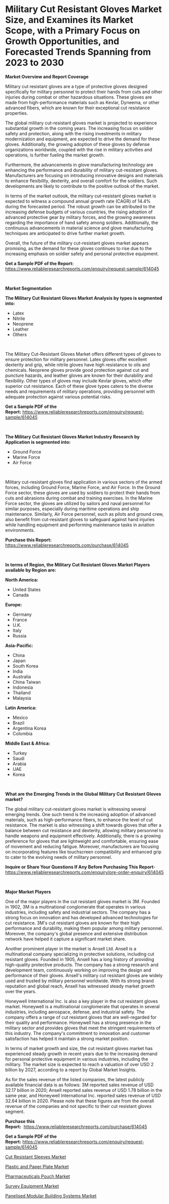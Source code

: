 <p><h1>Military Cut Resistant Gloves Market Size, and Examines its Market Scope, with a Primary Focus on Growth Opportunities, and Forecasted Trends Spanning from 2023 to 2030</h1></p><p><strong>Market Overview and Report Coverage</strong></p>
<p><p>Military cut resistant gloves are a type of protective gloves designed specifically for military personnel to protect their hands from cuts and other injuries during combat or other hazardous situations. These gloves are made from high-performance materials such as Kevlar, Dyneema, or other advanced fibers, which are known for their exceptional cut resistance properties.</p><p>The global military cut-resistant gloves market is projected to experience substantial growth in the coming years. The increasing focus on soldier safety and protection, along with the rising investments in military modernization and equipment, are expected to drive the demand for these gloves. Additionally, the growing adoption of these gloves by defense organizations worldwide, coupled with the rise in military activities and operations, is further fueling the market growth.</p><p>Furthermore, the advancements in glove manufacturing technology are enhancing the performance and durability of military cut-resistant gloves. Manufacturers are focusing on introducing innovative designs and materials to enhance flexibility, dexterity, and overall comfort for the soldiers. Such developments are likely to contribute to the positive outlook of the market.</p><p>In terms of the market outlook, the military cut-resistant gloves market is expected to witness a compound annual growth rate (CAGR) of 14.4% during the forecasted period. The robust growth can be attributed to the increasing defense budgets of various countries, the rising adoption of advanced protective gear by military forces, and the growing awareness regarding the importance of hand safety among soldiers. Additionally, the continuous advancements in material science and glove manufacturing techniques are anticipated to drive further market growth.</p><p>Overall, the future of the military cut-resistant gloves market appears promising, as the demand for these gloves continues to rise due to the increasing emphasis on soldier safety and personal protective equipment.</p></p>
<p><strong>Get a Sample PDF of the Report:</strong> <a href="https://www.reliableresearchreports.com/enquiry/request-sample/614045">https://www.reliableresearchreports.com/enquiry/request-sample/614045</a></p>
<p>&nbsp;</p>
<p><strong>Market Segmentation</strong></p>
<p><strong>The Military Cut Resistant Gloves Market Analysis by types is segmented into:</strong></p>
<p><ul><li>Latex</li><li>Nitrile</li><li>Neoprene</li><li>Leather</li><li>Others</li></ul></p>
<p>&nbsp;</p>
<p><p>The Military Cut-Resistant Gloves Market offers different types of gloves to ensure protection for military personnel. Latex gloves offer excellent dexterity and grip, while nitrile gloves have high resistance to oils and chemicals. Neoprene gloves provide good protection against cut and puncture hazards, and leather gloves are known for their durability and flexibility. Other types of gloves may include Kevlar gloves, which offer superior cut resistance. Each of these glove types caters to the diverse needs and requirements of military operations, providing personnel with adequate protection against various potential risks.</p></p>
<p><strong>Get a Sample PDF of the Report:</strong>&nbsp;<a href="https://www.reliableresearchreports.com/enquiry/request-sample/614045">https://www.reliableresearchreports.com/enquiry/request-sample/614045</a></p>
<p>&nbsp;</p>
<p><strong>The Military Cut Resistant Gloves Market Industry Research by Application is segmented into:</strong></p>
<p><ul><li>Ground Force</li><li>Marine Force</li><li>Air Force</li></ul></p>
<p>&nbsp;</p>
<p><p>Military cut-resistant gloves find application in various sectors of the armed forces, including Ground Force, Marine Force, and Air Force. In the Ground Force sector, these gloves are used by soldiers to protect their hands from cuts and abrasions during combat and training exercises. In the Marine Force sector, the gloves are utilized by sailors and naval personnel for similar purposes, especially during maritime operations and ship maintenance. Similarly, Air Force personnel, such as pilots and ground crew, also benefit from cut-resistant gloves to safeguard against hand injuries while handling equipment and performing maintenance tasks in aviation environments.</p></p>
<p><strong>Purchase this Report:</strong>&nbsp; <a href="https://www.reliableresearchreports.com/purchase/614045">https://www.reliableresearchreports.com/purchase/614045</a></p>
<p>&nbsp;</p>
<p><strong>In terms of Region, the Military Cut Resistant Gloves Market Players available by Region are:</strong></p>
<p>
    <p> <strong> North America: </strong>
        <ul>
            <li>United States</li>
            <li>Canada</li>
        </ul>
        </p> 
    <p> <strong> Europe: </strong>
        <ul>
            <li>Germany</li>
            <li>France</li>
            <li>U.K.</li>
            <li>Italy</li>
            <li>Russia</li>
        </ul>
        </p> 
    <p> <strong> Asia-Pacific: </strong>
        <ul>
            <li>China</li>
            <li>Japan</li>
            <li>South Korea</li>
            <li>India</li>
            <li>Australia</li>
            <li>China Taiwan</li>
            <li>Indonesia</li>
            <li>Thailand</li>
            <li>Malaysia</li>
        </ul>
        </p> 
    <p> <strong> Latin America: </strong>
        <ul>
            <li>Mexico</li>
            <li>Brazil</li>
            <li>Argentina Korea</li>
            <li>Colombia</li>
        </ul>
        </p> 
    <p> <strong> Middle East & Africa: </strong>
        <ul>
            <li>Turkey</li>
            <li>Saudi</li>
            <li>Arabia</li>
            <li>UAE</li>
            <li>Korea</li>
        </ul>
    </p>
    </p>
<p>&nbsp;</p>
<p><strong>What are the Emerging Trends in the Global Military Cut Resistant Gloves market?</strong></p>
<p><p>The global military cut-resistant gloves market is witnessing several emerging trends. One such trend is the increasing adoption of advanced materials, such as high-performance fibers, to enhance the level of cut resistance. The market is also witnessing a shift towards gloves that offer a balance between cut resistance and dexterity, allowing military personnel to handle weapons and equipment effectively. Additionally, there is a growing preference for gloves that are lightweight and comfortable, ensuring ease of movement and reducing fatigue. Moreover, manufacturers are focusing on incorporating features like touchscreen compatibility and enhanced grip to cater to the evolving needs of military personnel.</p></p>
<p><strong>Inquire or Share Your Questions If Any Before Purchasing This Report</strong>- <a href="https://www.reliableresearchreports.com/enquiry/pre-order-enquiry/614045">https://www.reliableresearchreports.com/enquiry/pre-order-enquiry/614045</a></p>
<p>&nbsp;</p>
<p><strong>Major Market Players</strong></p>
<p><p>One of the major players in the cut resistant gloves market is 3M. Founded in 1902, 3M is a multinational conglomerate that operates in various industries, including safety and industrial sectors. The company has a strong focus on innovation and has developed advanced technologies for cut resistance. 3M's cut resistant gloves are known for their high performance and durability, making them popular among military personnel. Moreover, the company's global presence and extensive distribution network have helped it capture a significant market share.</p><p>Another prominent player in the market is Ansell Ltd. Ansell is a multinational company specializing in protective solutions, including cut resistant gloves. Founded in 1905, Ansell has a long history of providing high-quality protective products. The company has a strong research and development team, continuously working on improving the design and performance of their gloves. Ansell's military cut resistant gloves are widely used and trusted by military personnel worldwide. With its strong brand reputation and global reach, Ansell has witnessed steady market growth over the years.</p><p>Honeywell International Inc. is also a key player in the cut resistant gloves market. Honeywell is a multinational conglomerate that operates in several industries, including aerospace, defense, and industrial safety. The company offers a range of cut resistant gloves that are well-regarded for their quality and performance. Honeywell has a strong presence in the military sector and provides gloves that meet the stringent requirements of this industry. The company's commitment to innovation and customer satisfaction has helped it maintain a strong market position.</p><p>In terms of market growth and size, the cut resistant gloves market has experienced steady growth in recent years due to the increasing demand for personal protective equipment in various industries, including the military. The market size is expected to reach a valuation of over USD 2 billion by 2027, according to a report by Global Market Insights.</p><p>As for the sales revenue of the listed companies, the latest publicly available financial data is as follows: 3M reported sales revenue of USD 32.17 billion in 2020; Ansell reported sales revenue of USD 1.78 billion in the same year, and Honeywell International Inc. reported sales revenue of USD 32.64 billion in 2020. Please note that these figures are from the overall revenue of the companies and not specific to their cut resistant gloves segment.</p></p>
<p><strong>Purchase this Report:</strong>&nbsp;&nbsp;<a href="https://www.reliableresearchreports.com/purchase/614045">https://www.reliableresearchreports.com/purchase/614045</a></p>
<p></p>
<p><strong>Get a Sample PDF of the Report:</strong>&nbsp;<a href="https://www.reliableresearchreports.com/enquiry/request-sample/614045">https://www.reliableresearchreports.com/enquiry/request-sample/614045</a></p>
<p><p><a href="https://medium.com/@lacyquitzon/cut-resistant-sleeves-market-size-cagr-trends-2024-2030-d7880537c3ea">Cut Resistant Sleeves Market</a></p><p><a href="https://www.linkedin.com/pulse/plastic-paper-plate-market-research-report-provides-thorough/">Plastic and Paper Plate Market</a></p><p><a href="https://www.linkedin.com/pulse/pharmaceuticals-pouch-market-research-report-unlocks-analysis/">Pharmaceuticals Pouch Market</a></p><p><a href="https://www.linkedin.com/pulse/survey-equipment-market-size-share-amp-trends-analysis-report/">Survey Equipment Market</a></p><p><a href="https://medium.com/@deronwisoky1977/panelised-modular-building-systems-market-current-market-share-cagr-growth-projection-and-5bfd8934766b">Panelised Modular Building Systems Market</a></p></p>